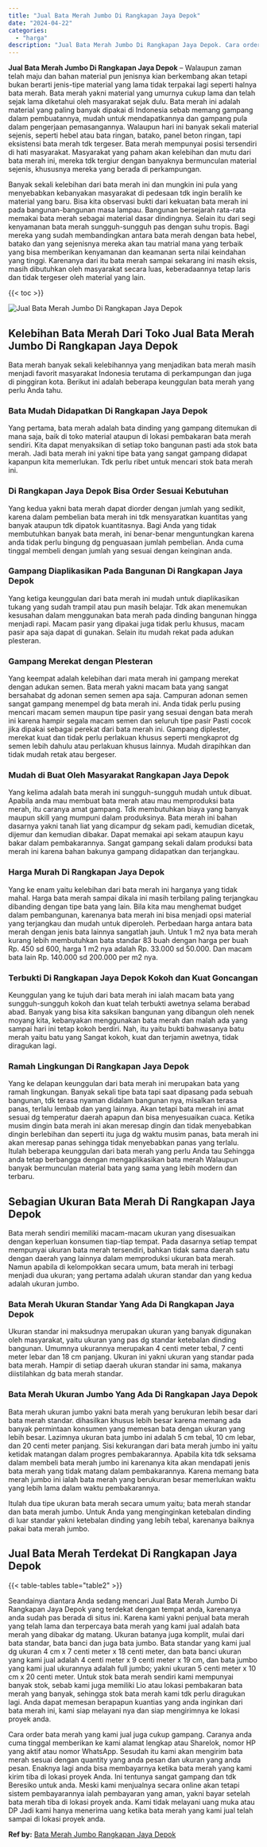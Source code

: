 ```yaml
---
title: "Jual Bata Merah Jumbo Di Rangkapan Jaya Depok"
date: "2024-04-22"
categories: 
  - "harga"
description: "Jual Bata Merah Jumbo Di Rangkapan Jaya Depok. Cara order bata merah yang kami jual juga cukup gampang. Caranya anda cuma tinggal memberikan ke kami alamat l..."
---
```


**Jual Bata Merah Jumbo Di Rangkapan Jaya Depok** – Walaupun zaman telah maju dan bahan material pun jenisnya kian berkembang akan tetapi bukan berarti jenis-tipe material yang lama tidak terpakai lagi seperti halnya bata merah. Bata merah yakni material yang umurnya cukup lama dan telah sejak lama diketahui oleh masyarakat sejak dulu. Bata merah ini adalah material yang paling banyak dipakai di Indonesia sebab memang gampang dalam pembuatannya, mudah untuk mendapatkannya dan gampang pula dalam pengerjaan pemasangannya. Walaupun hari ini banyak sekali material sejenis, seperti hebel atau bata ringan, batako, panel beton ringan, tapi eksistensi bata merah tdk tergeser. Bata merah mempunyai posisi tersendiri di hati masyarakat. Masyarakat yang paham akan kelebihan dan mutu dari bata merah ini, mereka tdk tergiur dengan banyaknya bermunculan material sejenis, khususnya mereka yang berada di perkampungan.

Banyak sekali kelebihan dari bata merah ini dan mungkin ini pula yang menyebabkan kebanyakan masyarakat di pedesaan tdk ingin beralih ke material yang baru. Bisa kita observasi bukti dari kekuatan bata merah ini pada bangunan-bangunan masa lampau. Bangunan bersejarah rata-rata memakai bata merah sebagai material dasar dindingnya. Selain itu dari segi kenyamanan bata merah sungguh-sungguh pas dengan suhu tropis. Bagi mereka yang sudah membandingkan antara bata merah dengan bata hebel, batako dan yang sejenisnya mereka akan tau matrial mana yang terbaik yang bisa memberikan kenyamanan dan keamanan serta nilai keindahan yang tinggi. Karenanya dari itu bata merah sampai sekarang ini masih eksis, masih dibutuhkan oleh masyarakat secara luas, keberadaannya tetap laris dan tidak tergeser oleh material yang lain.

{{< toc >}}

![Jual Bata Merah Jumbo Di Rangkapan Jaya Depok](/images/jual-bata-merah-22.png)

## Kelebihan Bata Merah Dari Toko Jual Bata Merah Jumbo Di Rangkapan Jaya Depok

Bata merah banyak sekali kelebihannya yang menjadikan bata merah masih menjadi favorit masyarakat Indonesia terutama di perkampungan dan juga di pinggiran kota. Berikut ini adalah beberapa keunggulan bata merah yang perlu Anda tahu.

### Bata Mudah Didapatkan Di Rangkapan Jaya Depok

Yang pertama, bata merah adalah bata dinding yang gampang ditemukan di mana saja, baik di toko material ataupun di lokasi pembakaran bata merah sendiri. Kita dapat menyaksikan di setiap toko bangunan pasti ada stok bata merah. Jadi bata merah ini yakni tipe bata yang sangat gampang didapat kapanpun kita memerlukan. Tdk perlu ribet untuk mencari stok bata merah ini.

### Di Rangkapan Jaya Depok Bisa Order Sesuai Kebutuhan

Yang kedua yakni bata merah dapat diorder dengan jumlah yang sedikit, karena dalam pembelian bata merah ini tdk mensyaratkan kuantitas yang banyak ataupun tdk dipatok kuantitasnya. Bagi Anda yang tidak membutuhkan banyak bata merah, ini benar-benar menguntungkan karena anda tidak perlu bingung dg penguasaan jumlah pembelian. Anda cuma tinggal membeli dengan jumlah yang sesuai dengan keinginan anda.

### Gampang Diaplikasikan Pada Bangunan Di Rangkapan Jaya Depok

Yang ketiga keunggulan dari bata merah ini mudah untuk diaplikasikan tukang yang sudah trampil atau pun masih belajar. Tdk akan menemukan kesusahan dalam menggunakan bata merah pada dinding bangunan hingga menjadi rapi. Macam pasir yang dipakai juga tidak perlu khusus, macam pasir apa saja dapat di gunakan. Selain itu mudah rekat pada adukan plesteran.

### Gampang Merekat dengan Plesteran

Yang keempat adalah kelebihan dari mata merah ini gampang merekat dengan adukan semen. Bata merah yakni macam bata yang sangat bersahabat dg adonan semen semen apa saja. Campuran adonan semen sangat gampang menempel dg bata merah ini. Anda tidak perlu pusing mencari macam semen maupun tipe pasir yang sesuai dengan bata merah ini karena hampir segala macam semen dan seluruh tipe pasir Pasti cocok jika dipakai sebagai perekat dari bata merah ini. Gampang diplester, merekat kuat dan tidak perlu perlakuan khusus seperti mengkaprot dg semen lebih dahulu atau perlakuan khusus lainnya. Mudah dirapihkan dan tidak mudah retak atau bergeser.

### Mudah di Buat Oleh Masyarakat Rangkapan Jaya Depok

Yang kelima adalah bata merah ini sungguh-sungguh mudah untuk dibuat. Apabila anda mau membuat bata merah atau mau memproduksi bata merah, itu caranya amat gampang. Tdk membutuhkan biaya yang banyak maupun skill yang mumpuni dalam produksinya. Bata merah ini bahan dasarnya yakni tanah liat yang dicampur dg sekam padi, kemudian dicetak, dijemur dan kemudian dibakar. Dapat memakai api sekam ataupun kayu bakar dalam pembakarannya. Sangat gampang sekali dalam produksi bata merah ini karena bahan bakunya gampang didapatkan dan terjangkau.

### Harga Murah Di Rangkapan Jaya Depok

Yang ke enam yaitu kelebihan dari bata merah ini harganya yang tidak mahal. Harga bata merah sampai dikala ini masih terbilang paling terjangkau dibanding dengan tipe bata yang lain. Bila kita mau menghemat budget dalam pembangunan, karenanya bata merah ini bisa menjadi opsi material yang terjangkau dan mudah untuk diperoleh. Perbedaan harga antara bata merah dengan jenis bata lainnya sangatlah jauh. Untuk 1 m2 nya bata merah kurang lebih membutuhkan bata standar 83 buah dengan harga per buah Rp. 450 sd 600, harga 1 m2 nya adalah Rp. 33.000 sd 50.000. Dan macam bata lain Rp. 140.000 sd 200.000 per m2 nya.

### Terbukti Di Rangkapan Jaya Depok Kokoh dan Kuat Goncangan

Keunggulan yang ke tujuh dari bata merah ini ialah macam bata yang sungguh-sungguh kokoh dan kuat telah terbukti awetnya selama berabad abad. Banyak yang bisa kita saksikan bangunan yang dibangun oleh nenek moyang kita, kebanyakan menggunakan bata merah dan malah ada yang sampai hari ini tetap kokoh berdiri. Nah, itu yaitu bukti bahwasanya batu merah yaitu batu yang Sangat kokoh, kuat dan terjamin awetnya, tidak diragukan lagi.

### Ramah Lingkungan Di Rangkapan Jaya Depok

Yang ke delapan keunggulan dari bata merah ini merupakan bata yang ramah lingkungan. Banyak sekali tipe bata tapi saat dipasang pada sebuah bangunan, tdk terasa nyaman didalam bangunan nya, misalkan terasa panas, terlalu lembab dan yang lainnya. Akan tetapi bata merah ini amat sesuai dg temperatur daerah apapun dan bisa menyesuaikan cuaca. Ketika musim dingin bata merah ini akan meresap dingin dan tidak menyebabkan dingin berlebihan dan seperti itu juga dg waktu musim panas, bata merah ini akan meresap panas sehingga tidak menyebabkan panas yang terlalu. Itulah beberapa keunggulan dari bata merah yang perlu Anda tau Sehingga anda tetap berbangga dengan mengaplikasikan bata merah Walaupun banyak bermunculan material bata yang sama yang lebih modern dan terbaru.

## Sebagian Ukuran Bata Merah Di Rangkapan Jaya Depok

Bata merah sendiri memiliki macam-macam ukuran yang disesuaikan dengan keperluan konsumen tiap-tiap tempat. Pada dasarnya setiap tempat mempunyai ukuran bata merah tersendiri, bahkan tidak sama daerah satu dengan daerah yang lainnya dalam memproduksi ukuran bata merah. Namun apabila di kelompokkan secara umum, bata merah ini terbagi menjadi dua ukuran; yang pertama adalah ukuran standar dan yang kedua adalah ukuran jumbo.

### Bata Merah Ukuran Standar Yang Ada Di Rangkapan Jaya Depok

Ukuran standar ini maksudnya merupakan ukuran yang banyak digunakan oleh masyarakat, yaitu ukuran yang pas dg standar ketebalan dinding bangunan. Umumnya ukurannya merupakan 4 centi meter tebal, 7 centi meter lebar dan 18 cm panjang. Ukuran ini yakni ukuran yang standar pada bata merah. Hampir di setiap daerah ukuran standar ini sama, makanya diistilahkan dg bata merah standar.

### Bata Merah Ukuran Jumbo Yang Ada Di Rangkapan Jaya Depok

Bata merah ukuran jumbo yakni bata merah yang berukuran lebih besar dari bata merah standar. dihasilkan khusus lebih besar karena memang ada banyak permintaan konsumen yang memesan bata dengan ukuran yang lebih besar. Lazimnya ukuran bata jumbo ini adalah 5 cm tebal, 10 cm lebar, dan 20 centi meter panjang. Sisi kekurangan dari bata merah jumbo ini yaitu ketidak matangan dalam progres pembakarannya. Apabila kita tdk seksama dalam membeli bata merah jumbo ini karenanya kita akan mendapati jenis bata merah yang tidak matang dalam pembakarannya. Karena memang bata merah jumbo ini ialah bata merah yang berukuran besar memerlukan waktu yang lebih lama dalam waktu pembakarannya.

Itulah dua tipe ukuran bata merah secara umum yaitu; bata merah standar dan bata merah jumbo. Untuk Anda yang menginginkan ketebalan dinding di luar standar yakni ketebalan dinding yang lebih tebal, karenanya baiknya pakai bata merah jumbo.

## Jual Bata Merah Terdekat Di Rangkapan Jaya Depok

{{< table-tables table="table2" >}}

Seandainya diantara Anda sedang mencari Jual Bata Merah Jumbo Di Rangkapan Jaya Depok yang terdekat dengan tempat anda, karenanya anda sudah pas berada di situs ini. Karena kami yakni penjual bata merah yang telah lama dan terpercaya bata merah yang kami jual adalah bata merah yang dibakar dg matang. Ukuran batanya juga komplit, mulai dari bata standar, bata banci dan juga bata jumbo. Bata standar yang kami jual dg ukuran 4 cm x 7 centi meter x 18 centi meter, dan bata banci ukuran yang kami jual adalah 4 centi meter x 9 centi meter x 19 cm, dan bata jumbo yang kami jual ukurannya adalah full jumbo; yakni ukuran 5 centi meter x 10 cm x 20 centi meter. Untuk stok bata merah sendiri kami mempunyai banyak stok, sebab kami juga memiliki Lio atau lokasi pembakaran bata merah yang banyak, sehingga stok bata merah kami tdk perlu diragukan lagi. Anda dapat memesan berapapun kuantias yang anda inginkan dari bata merah ini, kami siap melayani nya dan siap mengirimnya ke lokasi proyek anda.

Cara order bata merah yang kami jual juga cukup gampang. Caranya anda cuma tinggal memberikan ke kami alamat lengkap atau Sharelok, nomor HP yang aktif atau nomor WhatsApp. Sesudah itu kami akan mengirim bata merah sesuai dengan quantity yang anda pesan dan ukuran yang anda pesan. Enaknya lagi anda bisa membayarnya ketika bata merah yang kami kirim tiba di lokasi proyek Anda. Ini tentunya sangat gampang dan tdk Beresiko untuk anda. Meski kami menjualnya secara online akan tetapi sistem pembayarannya ialah pembayaran yang aman, yakni bayar setelah bata merah tiba di lokasi proyek anda. Kami tidak melayani uang muka atau DP Jadi kami hanya menerima uang ketika bata merah yang kami jual telah sampai di lokasi proyek anda.

**Ref by:** [Bata Merah Jumbo Rangkapan Jaya Depok](https://id.wikipedia.org/wiki/Bata)
